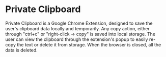 # Private Clipboard

Private Clipboard is a Google Chrome Extension, designed to save the user's clipboard data locally and temporarily. Any copy action, either through "ctrl+c" or "right-click -> copy" is saved into local storage. The user can view the clipboard through the extension's popup to easily re-copy the text or delete it from storage. When the browser is closed, all the data is deleted.